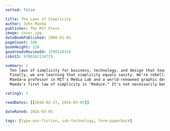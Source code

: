 ```yaml
---
vetted: false

title: The Laws of Simplicity
author: John Maeda
publisher: The MIT Press
image: cover.jpg
dateBookPublished: 2006-01-01
pageCount: 100
bookHeight: 220
goodreadsReviewId: 1598120158
isbn13: 9780262134729

summary: |
  Ten laws of simplicity for business, technology, and design that teach us how to need less but get more.
  Finally, we are learning that simplicity equals sanity. We're rebelling against technology that's too complicated, DVD players with too many menus, and software accompanied by 75-megabyte "read me" manuals. The iPod's clean gadgetry has made simplicity hip. But sometimes we find ourselves caught up in the simplicity paradox: we want something that's simple and easy to use, but also does all the complex things we might ever want it to do. In The Laws of Simplicity, John Maeda offers ten laws for balancing simplicity and complexity in business, technology, and design—guidelines for needing less and actually getting more.
  Maeda—a professor in MIT's Media Lab and a world-renowned graphic designer—explores the question of how we can redefine the notion of "improved" so that it doesn't always mean something more, something added on.
  Maeda's first law of simplicity is "Reduce." It's not necessarily beneficial to add technology features just because we can. And the features that we do have must be organized (Law 2) in a sensible hierarchy so users aren't distracted by features and functions they don't need. But simplicity is not less just for the sake of less. Skip ahead to Law 9: "Failure: Accept the fact that some things can never be made simple." Maeda's concise guide to simplicity in the digital age shows us how this idea can be a cornerstone of organizations and their products—how it can drive both business and technology. We can learn to simplify without sacrificing comfort and meaning, and we can achieve the balance described in Law 10. This law, which Maeda calls "The One," tells us: "Simplicity is about subtracting the obvious, and adding the meaningful."

rating5: 2

readDates: [[2016-02-27, 2016-03-05]]

dateRated: 2016-03-05

tags: [type-non-fiction, sub-technology, form-paperback]
---
```

